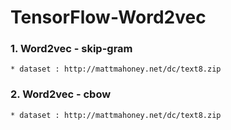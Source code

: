 # TensorFlow-Word2vec
### 1. Word2vec - skip-gram
    * dataset : http://mattmahoney.net/dc/text8.zip


### 2. Word2vec - cbow
    * dataset : http://mattmahoney.net/dc/text8.zip
